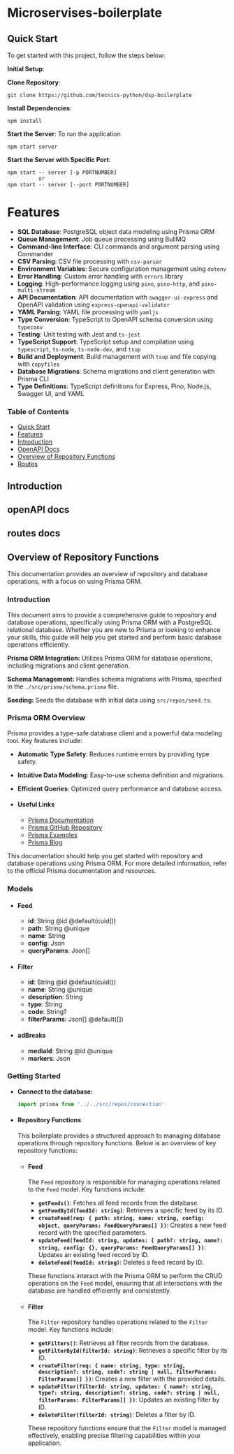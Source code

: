 # Microservises-boilerplate

## Quick Start

To get started with this project, follow the steps below:

**Initial Setup**:

**Clone Repository**:
```
git clone https://github.com/tecnics-python/dsp-boilerplate
```

**Install Dependencies**:

```
npm install
```

**Start the Server**: To run the application

```
npm start server
```

**Start the Server with Specific Port**:
```
npm start -- server [-p PORTNUMBER]
          or
npm start -- server [--port PORTNUMBER]
```

# Features

- **SQL Database**: PostgreSQL object data modeling using Prisma ORM
- **Queue Management**: Job queue processing using BullMQ
- **Command-line Interface**: CLI commands and argument parsing using Commander
- **CSV Parsing**: CSV file processing with `csv-parser`
- **Environment Variables**: Secure configuration management using `dotenv`
- **Error Handling**: Custom error handling with `errors` library
- **Logging**: High-performance logging using `pino`, `pino-http`, and `pino-multi-stream`
- **API Documentation**: API documentation with `swagger-ui-express` and OpenAPI validation using `express-openapi-validator`
- **YAML Parsing**: YAML file processing with `yamljs`
- **Type Conversion**: TypeScript to OpenAPI schema conversion using `typeconv`
- **Testing**: Unit testing with Jest and `ts-jest`
- **TypeScript Support**: TypeScript setup and compilation using `typescript`, `ts-node`, `ts-node-dev`, and `tsup`
- **Build and Deployment**: Build management with `tsup` and file copying with `copyfiles`
- **Database Migrations**: Schema migrations and client generation with Prisma CLI
- **Type Definitions**: TypeScript definitions for Express, Pino, Node.js, Swagger UI, and YAML


### Table of Contents
- [Quick Start](#quick-start)
- [Features](#features)
- [Introduction](#introduction)
- [OpenAPI Docs](#openapi-docs)
- [Overview of Repository Functions](#overview-of-repository-functions)
- [Routes](#routes-docs)

## Introduction

## openAPI docs

## routes docs

## Overview of Repository Functions

This documentation provides an overview of repository and database operations, with a focus on using Prisma ORM.


### Introduction

This document aims to provide a comprehensive guide to repository and database operations, specifically using Prisma ORM with a PostgreSQL relational database. Whether you are new to Prisma or looking to enhance your skills, this guide will help you get started and perform basic database operations efficiently.

**Prisma ORM Integration:** Utilizes Prisma ORM for database operations, including migrations and client generation.

**Schema Management:** Handles schema migrations with Prisma, specified in the `./src/prisma/schema.prisma` file.

**Seeding:** Seeds the database with initial data using `src/repos/seed.ts`.
### Prisma ORM Overview
Prisma provides a type-safe database client and a powerful data modeling tool. Key features include:

- **Automatic Type Safety**: Reduces runtime errors by providing type safety.
- **Intuitive Data Modeling**: Easy-to-use schema definition and migrations.
- **Efficient Queries**: Optimized query performance and database access.

- #### Useful Links

  - [Prisma Documentation](https://www.prisma.io/docs/)
  - [Prisma GitHub Repository](https://github.com/prisma/prisma)
  - [Prisma Examples](https://github.com/prisma/prisma-examples)
  - [Prisma Blog](https://www.prisma.io/blog/)

This documentation should help you get started with repository and database operations using Prisma ORM. For more detailed information, refer to the official Prisma documentation and resources.

### Models

- #### Feed
  - **id**: String @id @default(cuid())
  - **path**: String @unique
  - **name**: String
  - **config**: Json
  - **queryParams**: Json[]

- #### Filter
  - **id**: String @id @default(cuid())
  - **name**: String @unique
  - **description**: String
  - **type**: String
  - **code**: String?
  - **filterParams**: Json[] @default([])

- #### adBreaks
  - **mediaId**: String @id @unique
  - **markers**: Json

### Getting Started

- **Connect to the database:**
  ```javascript
  import prisma from '../../src/repos/connection'
  ```

- #### Repository Functions
  This boilerplate provides a structured approach to managing database operations through repository functions. Below is an overview of key repository functions:

  - #### Feed 

    The `Feed` repository is responsible for managing operations related to the `Feed` model. Key functions include:

    - **`getFeeds()`**: Fetches all feed records from the database.
    - **`getFeedById(feedId: string)`**: Retrieves a specific feed by its ID.
    - **`createFeed(req: { path: string, name: string, config: object, queryParams: FeedQueryParams[] })`**: Creates a new feed record with the specified parameters.
    - **`updateFeed(feedId: string, updates: { path?: string, name?: string, config: {}, queryParams: FeedQueryParams[] })`**: Updates an existing feed record by ID.
    - **`deleteFeed(feedId: string)`**: Deletes a feed record by ID.

    These functions interact with the Prisma ORM to perform the CRUD operations on the `Feed` model, ensuring that all interactions with the database are handled efficiently and consistently.

  - #### Filter 

    The `Filter` repository handles operations related to the `Filter` model. Key functions include:

    - **`getFilters()`**: Retrieves all filter records from the database.
    - **`getFilterById(filterId: string)`**: Retrieves a specific filter by its ID.
    - **`createFilter(req: { name: string, type: string, description?: string, code?: string | null, filterParams: FilterParams[] })`**: Creates a new filter with the provided details.
    - **`updateFilter(filterId: string, updates: { name?: string, type?: string, description?: string, code?: string | null, filterParams: FilterParams[] })`**: Updates an existing filter by ID.
    - **`deleteFilter(filterId: string)`**: Deletes a filter by ID.

    These repository functions ensure that the `Filter` model is managed effectively, enabling precise filtering capabilities within your application.
